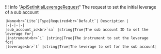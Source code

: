 !!! info "[ApiSetInitialLeverageRequest](/../../schemas/api_set_initial_leverage_request)"
    The request to set the initial leverage of a sub account<br>

    |Name<br>`Lite`|Type|Required<br>`Default`| Description |
    |-|-|-|-|
    |sub_account_id<br>`sa` |string|True|The sub account ID to set the leverage for|
    |instrument<br>`i` |string|True|The instrument to set the leverage for|
    |leverage<br>`l` |string|True|The leverage to set for the sub account|
